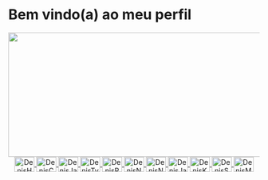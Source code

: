 ##
 
 <h1> Bem vindo(a) ao meu perfil </h1>

<di>
  <a href="https://github.com/DenisCDev">
  <img height="250em" width="1000em"src="https://github-readme-stats.vercel.app/api/top-langs/?username=deniscdev&layout=compact&langs_count=7&theme=transparent&"/>
</div>

<div align="center">
  <img align="center" alt="DenisHTML" height="30" width="40" src="https://cdn.jsdelivr.net/gh/devicons/devicon/icons/html5/html5-original.svg">
  <img align="center" alt="DenisCSS" height="30" width="40" src="https://cdn.jsdelivr.net/gh/devicons/devicon/icons/css3/css3-original.svg">
  <img align="center" alt="DenisJavaScript" height="30" width="40" src="https://cdn.jsdelivr.net/gh/devicons/devicon/icons/javascript/javascript-original.svg">
  <img align="center" alt="DenisTypeScript" height="30" width="40" src="https://cdn.jsdelivr.net/gh/devicons/devicon/icons/typescript/typescript-original.svg">
  <img align="center" alt="DenisReact" height="30" width="40" src="https://cdn.jsdelivr.net/gh/devicons/devicon/icons/react/react-original.svg">
  <img align="center" alt="DenisNext" height="30" width="40" src="https://cdn.jsdelivr.net/gh/devicons/devicon/icons/nextjs/nextjs-original.svg">
  <img align="center" alt="DenisNode" height="30" width="40" src="https://cdn.jsdelivr.net/gh/devicons/devicon/icons/nodejs/nodejs-original.svg">
  <img align="center" alt="DenisJava" height="30" width="40" src="https://cdn.jsdelivr.net/gh/devicons/devicon/icons/java/java-original.svg">
   <img align="center" alt="DenisKotlin" height="30" width="40" src="https://cdn.jsdelivr.net/gh/devicons/devicon/icons/kotlin/kotlin-original.svg">
  <img align="center" alt="DenisSQL" height="30" width="40" src="https://cdn.jsdelivr.net/gh/devicons/devicon/icons/mysql/mysql-original.svg">
  <img align="center" alt="DenisMongoDB" height="30" width="40" src="https://cdn.jsdelivr.net/gh/devicons/devicon/icons/mongodb/mongodb-original.svg">
</div>

  
  ##
